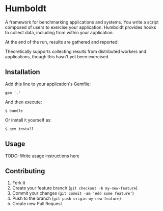 # Humboldt

A framework for benchmarking applications and systems. You write a
script composed of users to exercise your application. Humboldt
provides hooks to collect data, including from within your
application.

At the end of the run, results are gathered and reported.

Theoretically supports collecting results from distributed workers and
applications, though this hasn't yet been exercised.

## Installation

Add this line to your application's Gemfile:

    gem '.'

And then execute:

    $ bundle

Or install it yourself as:

    $ gem install .

## Usage

TODO: Write usage instructions here

## Contributing

1. Fork it
2. Create your feature branch (`git checkout -b my-new-feature`)
3. Commit your changes (`git commit -am 'Add some feature'`)
4. Push to the branch (`git push origin my-new-feature`)
5. Create new Pull Request
